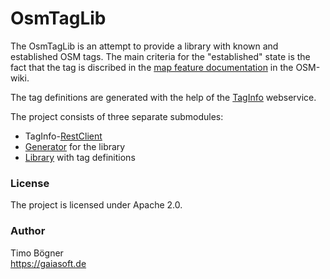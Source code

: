 # OsmTagLib

The OsmTagLib is an attempt to provide a library with known and established OSM tags. The main criteria for the "established" state is the fact that the tag is discribed in the [map feature documentation](https://wiki.openstreetmap.org/wiki/Map_Features) in the OSM-wiki.

The tag definitions are generated with the help of the [TagInfo](https://taginfo.openstreetmap.org/) webservice.

The project consists of three separate submodules:
* TagInfo-[RestClient](RestClient/Readme.md)
* [Generator](Generator/Readme.md) for the library
* [Library](Library/Readme.md) with tag definitions

### License
The project is licensed under Apache 2.0.

### Author
Timo Bögner  
https://gaiasoft.de